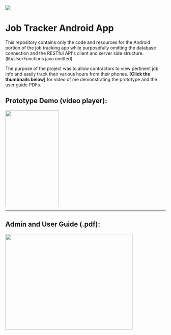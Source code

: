<a href="https://travis-ci.org/bboll/JobTracker-Android-App"><img src="https://travis-ci.org/bboll/JobTracker-Android-App.svg?branch=master"></a>

# Job Tracker Android App
This repository contains only the code and resources for the Android portion of the job tracking app while purposefully omitting the database connection and the RESTful API's client and server side structure. (lib/UserFunctions.java omitted)

The purpose of the project was to allow contractors to view pertinent job info and easily track their various hours from their phones. **[Click the thumbnails below]** for video of me demonstrating the prototype and the user guide PDFs.

Prototype Demo (video player):
------

<a href="http://brianboll.com/JobTracker%20Prototype.mp4"><img src="http://brianboll.com/images/videopreviewthumbnail.png" height="300" width="168" ></a>

---

Admin and User Guide (.pdf):
-------

<a href="src/main/docs/JobTracker Admin-User Guide.pdf"><img src="http://brianboll.com/images/userguidethumbnail.png" height="300" width="400" ></a>
